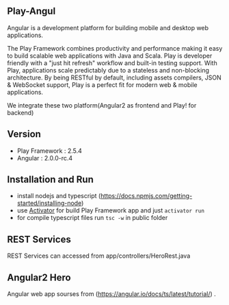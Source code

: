 ## Play-Angul
Angular is a development platform for building mobile and desktop web applications.

The Play Framework combines productivity and performance making it easy to build scalable web applications with Java and Scala. Play is developer friendly with a "just hit refresh" workflow and built-in testing support. With Play, applications scale predictably due to a stateless and non-blocking architecture. By being RESTful by default, including assets compilers, JSON & WebSocket support, Play is a perfect fit for modern web & mobile applications.

We integrate these two platform(Angular2 as frontend and Play! for backend)

## Version
* Play Framework : 2.5.4
* Angular : 2.0.0-rc.4

## Installation and Run
* install nodejs and typescript (https://docs.npmjs.com/getting-started/installing-node)
* use [Activator](https://www.lightbend.com/activator/download) for build Play Framework app and just `activator run`
* for compile typescript files run `tsc -w` in public folder

## REST Services
REST Services can accessed from app/controllers/HeroRest.java

## Angular2 Hero
Angular web app sourses from (https://angular.io/docs/ts/latest/tutorial/) .
